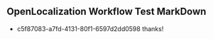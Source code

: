 ## OpenLocalization Workflow Test MarkDown
* c5f87083-a7fd-4131-80f1-6597d2dd0598 thanks!

<!--HONumber=Aug16_HO3-->


